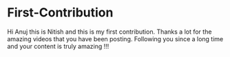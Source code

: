 # First-Contribution
Hi Anuj this is Nitish and this is my first contribution.
Thanks a lot for the amazing videos that you have been posting. Following you since a long time and your content is truly amazing !!!
